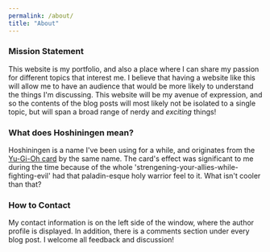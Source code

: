 ```yaml
---
permalink: /about/
title: "About"
---
```

### Mission Statement
This website is my portfolio, and also a place where I can share my passion for different topics that interest me. I believe that having a website like this will allow me to have an audience that would be more likely to understand the things I'm discussing. This website will be my avenue of expression, and so the contents of the blog posts will most likely not be isolated to a single topic, but will span a broad range of nerdy and _exciting_ things!

### What does Hoshiningen mean?
Hoshiningen is a name I've been using for a while, and originates from the [Yu-Gi-Oh card](http://www.db.yugioh-card.com/yugiohdb/card_search.action?ope=2&cid=4498) by the same name. The card's effect was significant to me during the time because of the whole 'strengening-your-allies-while-fighting-evil' had that paladin-esque holy warrior feel to it. What isn't cooler than that?

### How to Contact
My contact information is on the left side of the window, where the author profile is displayed. In addition, there is a comments section under every blog post. I welcome all feedback and discussion!
